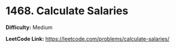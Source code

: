 # 1468. Calculate Salaries

**Difficulty:** Medium

**LeetCode Link:** https://leetcode.com/problems/calculate-salaries/

